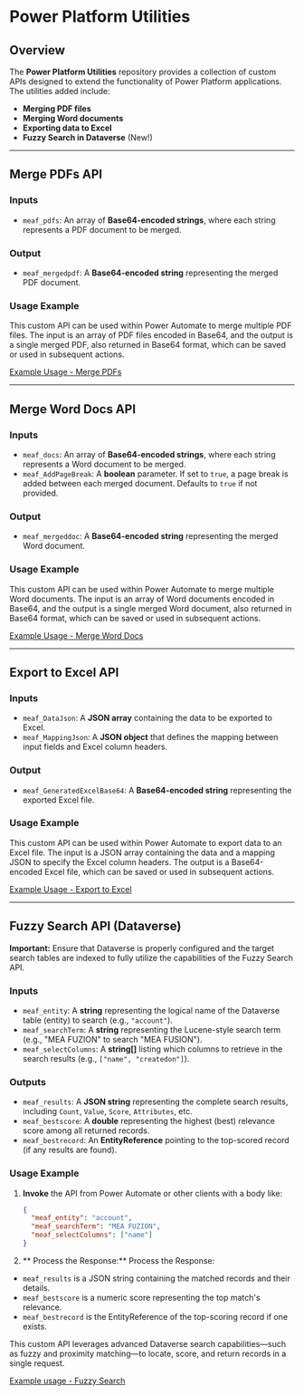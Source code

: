# **Power Platform Utilities**

## **Overview**

The **Power Platform Utilities** repository provides a collection of custom APIs designed to extend the functionality of Power Platform applications. The utilities added include:

- **Merging PDF files**
- **Merging Word documents**
- **Exporting data to Excel**
- **Fuzzy Search in Dataverse** (New!)

---

## **Merge PDFs API**

### **Inputs**
- `meaf_pdfs`: An array of **Base64-encoded strings**, where each string represents a PDF document to be merged.

### **Output**
- `meaf_mergedpdf`: A **Base64-encoded string** representing the merged PDF document.

### **Usage Example**
This custom API can be used within Power Automate to merge multiple PDF files. The input is an array of PDF files encoded in Base64, and the output is a single merged PDF, also returned in Base64 format, which can be saved or used in subsequent actions.

[Example Usage - Merge PDFs](https://github.com/melamriD365/Power-Platform-Utilities/tree/main/Server%20Extensions/Dataverse%20-%20Custom%20Apis/Merge%20Pdfs)

---

## **Merge Word Docs API**

### **Inputs**
- `meaf_docs`: An array of **Base64-encoded strings**, where each string represents a Word document to be merged.
- `meaf_AddPageBreak`: A **boolean** parameter. If set to `true`, a page break is added between each merged document. Defaults to `true` if not provided.

### **Output**
- `meaf_mergeddoc`: A **Base64-encoded string** representing the merged Word document.

### **Usage Example**
This custom API can be used within Power Automate to merge multiple Word documents. The input is an array of Word documents encoded in Base64, and the output is a single merged Word document, also returned in Base64 format, which can be saved or used in subsequent actions.

[Example Usage - Merge Word Docs](https://github.com/melamriD365/Power-Platform-Utilities/tree/main/Server%20Extensions/Dataverse%20-%20Custom%20Apis/Merge%20WordDocs)

---

## **Export to Excel API**

### **Inputs**
- `meaf_DataJson`: A **JSON array** containing the data to be exported to Excel.
- `meaf_MappingJson`: A **JSON object** that defines the mapping between input fields and Excel column headers.

### **Output**
- `meaf_GeneratedExcelBase64`: A **Base64-encoded string** representing the exported Excel file.

### **Usage Example**
This custom API can be used within Power Automate to export data to an Excel file. The input is a JSON array containing the data and a mapping JSON to specify the Excel column headers. The output is a Base64-encoded Excel file, which can be saved or used in subsequent actions.

[Example Usage - Export to Excel](https://github.com/melamriD365/Power-Platform-Utilities/tree/main/Server%20Extensions/Dataverse%20-%20Custom%20Apis/Export%20To%20Excel)

---

## **Fuzzy Search API (Dataverse)**

**Important:** Ensure that Dataverse is properly configured and the target search tables are indexed to fully utilize the capabilities of the Fuzzy Search API.

### **Inputs**
- `meaf_entity`: A **string** representing the logical name of the Dataverse table (entity) to search (e.g., `"account"`).
- `meaf_searchTerm`: A **string** representing the Lucene-style search term (e.g., "MEA FUZION" to search "MEA FUSION").
- `meaf_selectColumns`: A **string[]** listing which columns to retrieve in the search results (e.g., `["name", "createdon"]`).

### **Outputs**
- `meaf_results`: A **JSON string** representing the complete search results, including `Count`, `Value`, `Score`, `Attributes`, etc.
- `meaf_bestscore`: A **double** representing the highest (best) relevance score among all returned records.
- `meaf_bestrecord`: An **EntityReference** pointing to the top-scored record (if any results are found).

### **Usage Example**
1. **Invoke** the API from Power Automate or other clients with a body like:
   ```json
   {
     "meaf_entity": "account",
     "meaf_searchTerm": "MEA FUZION",
     "meaf_selectColumns": ["name"]
   }
2. ** Process the Response:**
Process the Response:
- `meaf_results` is a JSON string containing the matched records and their details.
- `meaf_bestscore` is a numeric score representing the top match's relevance.
- `meaf_bestrecord` is the EntityReference of the top-scoring record if one exists.

This custom API leverages advanced Dataverse search capabilities—such as fuzzy and proximity matching—to locate, score, and return records in a single request.

[Example usage - Fuzzy Search](https://github.com/melamriD365/Power-Platform-Utilities/tree/main/Server%20Extensions/Dataverse%20-%20Custom%20Apis/Fuzzy%20Search%20API%20(Dataverse))
